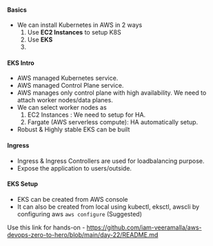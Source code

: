 #### Basics
- We can install Kubernetes in AWS in 2 ways
  1. Use **EC2 Instances** to setup K8S
  2. Use **EKS**
  3. 
#### EKS Intro
- AWS managed Kubernetes service.
- AWS managed Control Plane service.
- AWS manages only control plane with high availability. We need to attach worker nodes/data planes.
- We can select worker nodes as
  1. EC2 Instances : We need to setup for HA.
  2. Fargate (AWS serverless compute): HA automatically setup.
- Robust & Highly stable EKS can be built
  
#### Ingress
- Ingress & Ingress Controllers are used for loadbalancing purpose.
- Expose the application to users/outside.

#### EKS Setup
- EKS can be created from AWS console
- It can also be created from local using kubectl, eksctl, awscli by configuring aws `aws configure` (Suggested)

Use this link for hands-on - https://github.com/iam-veeramalla/aws-devops-zero-to-hero/blob/main/day-22/README.md
